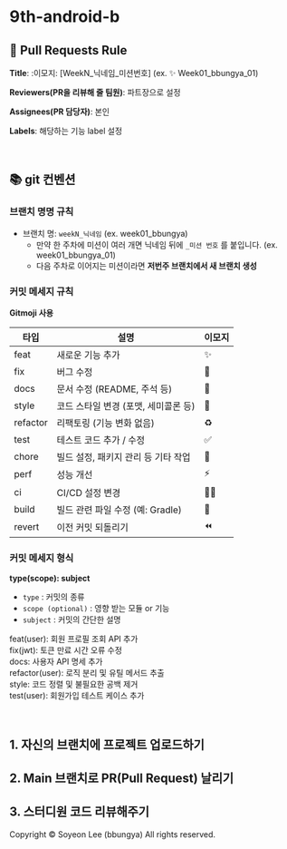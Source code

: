 # 9th-android-b
## 🌱 Pull Requests Rule

**Title**: :이모지: [WeekN_닉네임_미션번호] 
	(ex. ✨ Week01_bbungya_01)

**Reviewers(PR을 리뷰해 줄 팀원)**: 파트장으로 설정

**Assignees(PR 담당자)**: 본인

**Labels**: 해당하는 기능 label 설정

<br/>

## 📚 <span id="git-컨벤션">git 컨벤션</span>
### 브랜치 명명 규칙 
- 브랜치 명: `weekN_닉네임` (ex. week01_bbungya)
    - 만약 한 주차에 미션이 여러 개면 닉네임 뒤에 `_미션 번호` 를 붙입니다. (ex. week01_bbungya_01)
    - 다음 주차로 이어지는 미션이라면 **저번주 브랜치에서 새 브랜치 생성**

### 커밋 메세지 규칙 
**Gitmoji 사용**
  
| **타입** | **설명** | **이모지** |
| --- | --- | --- |
| feat | 새로운 기능 추가 | ✨ |
| fix | 버그 수정 | 🐛 |
| docs | 문서 수정 (README, 주석 등) |  📝 |
| style | 코드 스타일 변경 (포맷, 세미콜론 등) | 🎨 |
| refactor | 리팩토링 (기능 변화 없음) | ♻️ |
| test | 테스트 코드 추가 / 수정 | ✅ |
| chore | 빌드 설정, 패키지 관리 등 기타 작업 | 🧽 |
| perf | 성능 개선 | ⚡ |
| ci | CI/CD 설정 변경 | 👷🏻 |
| build | 빌드 관련 파일 수정 (예: Gradle) | 🌱 |
| revert | 이전 커밋 되돌리기 | ⏪ |

### 커밋 메세지 형식 
**type(scope): subject**

- `type` : 커밋의 종류
- `scope (optional)` : 영향 받는 모듈 or 기능
- `subject` : 커밋의 간단한 설명

feat(user): 회원 프로필 조회 API 추가 <br>
fix(jwt): 토큰 만료 시간 오류 수정 <br>
docs: 사용자 API 명세 추가<br>
refactor(user): 로직 분리 및 유틸 메서드 추출<br>
style: 코드 정렬 및 불필요한 공백 제거<br>
test(user): 회원가입 테스트 케이스 추가<br>

<br>

## 1. 자신의 브랜치에 프로젝트 업로드하기

## 2. Main 브랜치로 PR(Pull Request) 날리기

## 3. 스터디원 코드 리뷰해주기

Copyright © Soyeon Lee (bbungya) All rights reserved.
